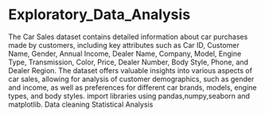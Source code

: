 # Exploratory_Data_Analysis
The Car Sales dataset contains detailed information about car purchases made by customers, including key attributes such as Car ID, Customer Name, Gender, Annual Income, Dealer Name, Company, Model, Engine Type, Transmission, Color, Price, Dealer Number, Body Style, Phone, and Dealer Region. The dataset offers valuable insights into various aspects of car sales, allowing for analysis of customer demographics, such as gender and income, as well as preferences for different car brands, models, engine types, and body styles.
import libraries using pandas,numpy,seaborn and matplotlib.
Data cleaning
Statistical Analysis
